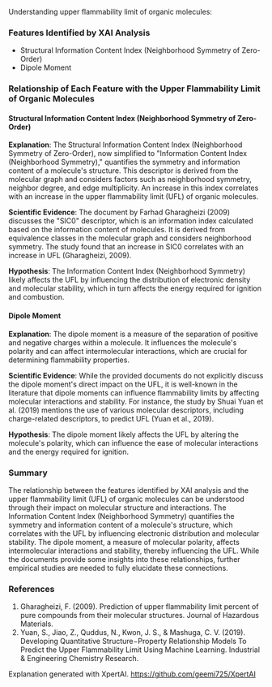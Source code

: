 Understanding upper flammability limit of organic molecules:
### Features Identified by XAI Analysis
- Structural Information Content Index (Neighborhood Symmetry of Zero-Order)
- Dipole Moment

### Relationship of Each Feature with the Upper Flammability Limit of Organic Molecules

#### Structural Information Content Index (Neighborhood Symmetry of Zero-Order)
**Explanation**: The Structural Information Content Index (Neighborhood Symmetry of Zero-Order), now simplified to "Information Content Index (Neighborhood Symmetry)," quantifies the symmetry and information content of a molecule's structure. This descriptor is derived from the molecular graph and considers factors such as neighborhood symmetry, neighbor degree, and edge multiplicity. An increase in this index correlates with an increase in the upper flammability limit (UFL) of organic molecules.

**Scientific Evidence**: The document by Farhad Gharagheizi (2009) discusses the "SIC0" descriptor, which is an information index calculated based on the information content of molecules. It is derived from equivalence classes in the molecular graph and considers neighborhood symmetry. The study found that an increase in SIC0 correlates with an increase in UFL (Gharagheizi, 2009).

**Hypothesis**: The Information Content Index (Neighborhood Symmetry) likely affects the UFL by influencing the distribution of electronic density and molecular stability, which in turn affects the energy required for ignition and combustion.

#### Dipole Moment
**Explanation**: The dipole moment is a measure of the separation of positive and negative charges within a molecule. It influences the molecule's polarity and can affect intermolecular interactions, which are crucial for determining flammability properties.

**Scientific Evidence**: While the provided documents do not explicitly discuss the dipole moment's direct impact on the UFL, it is well-known in the literature that dipole moments can influence flammability limits by affecting molecular interactions and stability. For instance, the study by Shuai Yuan et al. (2019) mentions the use of various molecular descriptors, including charge-related descriptors, to predict UFL (Yuan et al., 2019).

**Hypothesis**: The dipole moment likely affects the UFL by altering the molecule's polarity, which can influence the ease of molecular interactions and the energy required for ignition.

### Summary
The relationship between the features identified by XAI analysis and the upper flammability limit (UFL) of organic molecules can be understood through their impact on molecular structure and interactions. The Information Content Index (Neighborhood Symmetry) quantifies the symmetry and information content of a molecule's structure, which correlates with the UFL by influencing electronic distribution and molecular stability. The dipole moment, a measure of molecular polarity, affects intermolecular interactions and stability, thereby influencing the UFL. While the documents provide some insights into these relationships, further empirical studies are needed to fully elucidate these connections.

### References
1. Gharagheizi, F. (2009). Prediction of upper flammability limit percent of pure compounds from their molecular structures. Journal of Hazardous Materials.
2. Yuan, S., Jiao, Z., Quddus, N., Kwon, J. S., & Mashuga, C. V. (2019). Developing Quantitative Structure−Property Relationship Models To Predict the Upper Flammability Limit Using Machine Learning. Industrial & Engineering Chemistry Research.

Explanation generated with XpertAI. https://github.com/geemi725/XpertAI